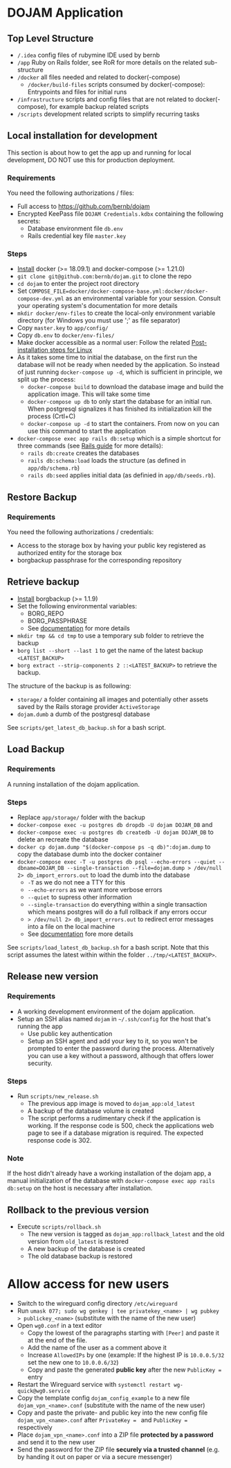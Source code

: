 # DOJAM Application

## Top Level Structure
* `/.idea` config files of rubymine IDE used by bernb
* `/app` Ruby on Rails folder, see RoR for more details on the related sub-structure
* `/docker` all files needed and related to docker(-compose)
  * `/docker/build-files` scripts consumed by docker(-compose): Entrypoints and files for initial runs
* `/infrastructure` scripts and config files that are not related to docker(-compose), for example backup related scripts
* `/scripts` development related scripts to simplify recurring tasks

## Local installation for development
This section is about how to get the app up and running for local development, DO NOT use this for production deployment.

### Requirements
You need the following authorizations / files:
* Full access to https://github.com/bernb/dojam
* Encrypted KeePass file `DOJAM Credentials.kdbx` containing the following secrets:
  * Database environment file `db.env`
  * Rails credential key file `master.key`

### Steps
* [Install](https://docs.docker.com/compose/install/) docker (>= 18.09.1) and docker-compose (>= 1.21.0)
* `git clone git@github.com:bernb/dojam.git` to clone the repo
* `cd dojam` to enter the project root directory
* Set `COMPOSE_FILE=docker/docker-compose-base.yml:docker/docker-compose-dev.yml` as an environmental variable for your session. Consult your operating system's documentation for more details 
* `mkdir docker/env-files` to create the local-only environment variable directory (for Windows you must use ';' as file separator)
* Copy `master.key` to `app/config/`
* Copy `db.env` to `docker/env-files/`
* Make docker accessible as a normal user: Follow the related [Post-installation steps for Linux](https://docs.docker.com/engine/install/linux-postinstall/)
* As it takes some time to initial the database, on the first run the database will not be ready when needed by the application. So instead of just running `docker-compose up -d`, which is sufficient in principle, we split up the process:
  * `docker-compose build` to download the database image and build the application image. This will take some time
  * `docker-compose up db` to only start the database for an initial run. When postgresql signalizes it has finished its initialization kill the process (Crtl+C)
  * `docker-compose up -d` to start the containers. From now on you can use this command to start the application
* `docker-compose exec app rails db:setup` which is a simple shortcut for three commands (see [Rails guide](https://guides.rubyonrails.org/active_record_migrations.html) for more details):
  * `rails db:create` creates the databases
  * `rails db:schema:load` loads the structure (as defined in `app/db/schema.rb`)
  * `rails db:seed` applies initial data (as definied in `app/db/seeds.rb`).
  
## Restore Backup

### Requirements
You need the following authorizations / credentials:
* Access to the storage box by having your public key registered as authorized entity for the storage box
* borgbackup passphrase for the corresponding repository

## Retrieve backup
* [Install](https://borgbackup.readthedocs.io/en/stable/installation.html) borgbackup (>= 1.1.9)
* Set the following environmental variables:
  * BORG_REPO
  * BORG_PASSPHRASE 
  * See [documentation](https://borgbackup.readthedocs.io/en/stable/usage/general.html#environment-variables) for more details
* `mkdir tmp && cd tmp` to use a temporary sub folder to retrieve the backup
* `borg list --short --last 1` to get the name of the latest backup `<LATEST_BACKUP>`
* `borg extract --strip-components 2 ::<LATEST_BACKUP>` to retrieve the backup.

The structure of the backup is as following:
* `storage/` a folder containing all images and potentially other assets saved by the Rails storage provider `ActiveStorage`
* `dojam.dumb` a dumb of the postgresql database

See `scripts/get_latest_db_backup.sh` for a bash script.

## Load Backup

### Requirements
A running installation of the dojam application.

### Steps
* Replace `app/storage/` folder with the backup
* `docker-compose exec -u postgres db dropdb -U dojam DOJAM_DB` and 
* `docker-compose exec -u postgres db createdb -U dojam DOJAM_DB` to delete an recreate the database
* `docker cp dojam.dump "$(docker-compose ps -q db)":dojam.dump` to copy the database dumb into the docker container
* `docker-compose exec -T -u postgres db psql --echo-errors --quiet --dbname=DOJAM_DB --single-transaction --file=dojam.dump > /dev/null 2> db_import_errors.out` to load the dumb into the database
  * `-T` as we do not nee a TTY for this
  * `--echo-errors` as we want more verbose errors
  * `--quiet` to supress other information
  * `--single-transaction` do everything within a single transaction which means postgres will do a full rollback if any errors occur
  * `> /dev/null 2> db_import_errors.out` to redirect error messages into a file on the local machine
  * See [documentation](https://docs.docker.com/compose/reference/exec/) fore more details

See `scripts/load_latest_db_backup.sh` for a bash script. Note that this script assumes the latest within within the folder `../tmp/<LATEST_BACKUP>`.

## Release new version

### Requirements
* A working development environment of the dojam application.
* Setup an SSH alias named `dojam` in `~/.ssh/config` for the host that's running the app
  * Use public key authentication
  * Setup an SSH agent and add your key to it, so you won't be prompted to enter the password during the process. Alternatively you can use a key without a password, although that offers lower security.

### Steps
* Run `scripts/new_release.sh`
  * The previous app image is moved to `dojam_app:old_latest`
  * A backup of the database volume is created
  * The script performs a rudimentary check if the application is working. If the response code is 500, check the applications web page to see if a database migration is required. The expected response code is 302.

### Note
If the host didn't already have a working installation of the dojam app, a manual initialization of the database with `docker-compose exec app rails db:setup` on the host is necessary after installation.

## Rollback to the previous version
* Execute `scripts/rollback.sh`
  * The new version is tagged as `dojam_app:rollback_latest` and the old version from `old_latest` is restored
  * A new backup of the database is created
  * The old database backup is restored

# Allow access for new users
* Switch to the wireguard config directory `/etc/wireguard`
* Run `umask 077; sudo wg genkey | tee privatekey_<name> | wg pubkey > publickey_<name>` (substitute <name> with the name of the new user)
* Open `wg0.conf` in a text editor
  * Copy the lowest of the paragraphs starting with `[Peer]` and paste it at the end of the file.
  * Add the name of the user as a comment above it
  * Increase `AllowedIPs` by one (example: If the highest IP is `10.0.0.5/32` set the new one to `10.0.0.6/32`)
  * Copy and paste the generated **public key** after the new `PublicKey = ` entry
* Restart the Wireguard service with `systemctl restart wg-quick@wg0.service`
* Copy the template config `dojam_config_example` to a new file `dojam_vpn_<name>.conf` (substitute <name> with the name of the new user)
* Copy and paste the private- and public key into the new config file `dojam_vpn_<name>.conf` after `PrivateKey = ` and `PublicKey = ` respectively
* Place `dojam_vpn_<name>.conf` into a ZIP file **protected by a password** and send it to the new user
* Send the password for the ZIP file **securely via a trusted channel** (e.g. by handing it out on paper or via a secure messenger)
